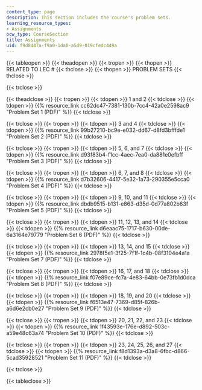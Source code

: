 ```yaml
---
content_type: page
description: This section includes the course's problem sets.
learning_resource_types:
- Assignments
ocw_type: CourseSection
title: Assignments
uid: f9d8447a-f9a0-1da0-a5d9-019cfedc449a
---
```


{{< tableopen >}}
{{< theadopen >}}
{{< tropen >}}
{{< thopen >}}
RELATED TO LEC #
{{< thclose >}}
{{< thopen >}}
PROBLEM SETS
{{< thclose >}}

{{< trclose >}}

{{< theadclose >}}
{{< tropen >}}
{{< tdopen >}}
1 and 2
{{< tdclose >}}
{{< tdopen >}}
{{% resource_link cc62dc47-7381-130b-7cc4-42a0e2598ac9 "Problem Set 1 (PDF)" %}}
{{< tdclose >}}

{{< trclose >}}
{{< tropen >}}
{{< tdopen >}}
3 and 4
{{< tdclose >}}
{{< tdopen >}}
{{% resource_link 99b27210-bc9e-e032-dd67-d8fd3bfffde1 "Problem Set 2 (PDF)" %}}
{{< tdclose >}}

{{< trclose >}}
{{< tropen >}}
{{< tdopen >}}
5, 6, and 7
{{< tdclose >}}
{{< tdopen >}}
﻿{{% resource_link d93f83b4-f1cc-4aec-7ea0-da881e0efbff "Problem Set 3 (PDF)" %}}
{{< tdclose >}}

{{< trclose >}}
{{< tropen >}}
{{< tdopen >}}
6, 7, and 8
{{< tdclose >}}
{{< tdopen >}}
﻿{{% resource_link d7b32606-4417-5e32-1a73-290355e5cca0 "Problem Set 4 (PDF)" %}}
{{< tdclose >}}

{{< trclose >}}
{{< tropen >}}
{{< tdopen >}}
9, 10, and 11
{{< tdclose >}}
{{< tdopen >}}
﻿{{% resource_link dbdb9515-b131-e863-d35d-0d77a802b63f "Problem Set 5 (PDF)" %}}
{{< tdclose >}}

{{< trclose >}}
{{< tropen >}}
{{< tdopen >}}
11, 12, 13, and 14
{{< tdclose >}}
{{< tdopen >}}
 {{% resource_link d6eaac75-1717-b630-00de-6a3164e79779 "Problem Set 6 (PDF)" %}}
{{< tdclose >}}

{{< trclose >}}
{{< tropen >}}
{{< tdopen >}}
13, 14, and 15
{{< tdclose >}}
{{< tdopen >}}
 {{% resource_link 2978f5e1-3f25-7f1f-1c4b-08f3104e4a1a "Problem Set 7 (PDF)" %}}
{{< tdclose >}}

{{< trclose >}}
{{< tropen >}}
{{< tdopen >}}
16, 17, and 18
{{< tdclose >}}
{{< tdopen >}}
﻿{{% resource_link f07e89ce-fc7a-4e83-64bb-0e73fb1d0dca "Problem Set 8 (PDF)" %}}
{{< tdclose >}}

{{< trclose >}}
{{< tropen >}}
{{< tdopen >}}
18, 19, and 20
{{< tdclose >}}
{{< tdopen >}}
﻿{{% resource_link f6513e47-7369-d85f-826b-a6d6e2cb0e27 "Problem Set 9 (PDF)" %}}
{{< tdclose >}}

{{< trclose >}}
{{< tropen >}}
{{< tdopen >}}
20, 21, 22, and 23
{{< tdclose >}}
{{< tdopen >}}
{{% resource_link 1f43593e-176e-d892-503c-a59e48c63a74 "Problem Set 10 (PDF)" %}}
{{< tdclose >}}

{{< trclose >}}
{{< tropen >}}
{{< tdopen >}}
23, 24, 25, 26, and 27
{{< tdclose >}}
{{< tdopen >}}
{{% resource_link f8d1393a-d3a8-6fbc-d866-5cad35928521 "Problem Set 11 (PDF)" %}}
{{< tdclose >}}

{{< trclose >}}

{{< tableclose >}}